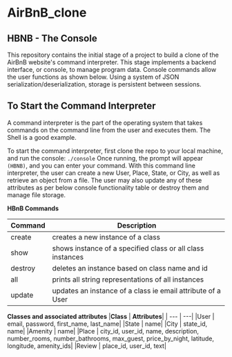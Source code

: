 # AirBnB_clone

## HBNB - The Console

This repository contains the initial stage of a project to build a clone of the AirBnB website's command interpreter. This stage implements a backend interface, or console, to manage program data. Console commands allow the user functions as shown below. Using a system of JSON serialization/deserialization, storage is persistent between sessions.

## To Start the Command Interpreter

A command interpreter is the part of the operating system that takes commands on the command line from the user and executes them. The Shell is a good example.

To start the command interpreter, first clone the repo to your local machine, and run the console: 
`./console` Once running, the prompt will appear `(HBNB)`, and you can enter your command. With this command line interpreter, the user can create a new User, Place, State, or City, as well as retrieve an object from a file. The user may also update any of these attributes as per below console functionality table or destroy them and manage file storage.

**HBnB Commands**
 
|**Command**| **Description**|
| --- | ---|
|create	| creates a new instance of a class|
|show | shows instance of a specified class or all class instances|
|destroy | deletes an instance based on class name and id|
|all | prints all string representations of all instances|
|update | updates an instance of a class ie email attribute of a User|

**Classes and associated attributes**
|**Class** |	**Attributes**|
| --- | ---|
|User | email, password, first_name, last_name|
|State | name|
|City | state_id, name|
|Amenity	| name|
|Place | city_id, user_id, name, description, number_rooms, number_bathrooms, max_guest, price_by_night, latitude, longitude, amenity_ids|
|Review	| place_id, user_id, text|